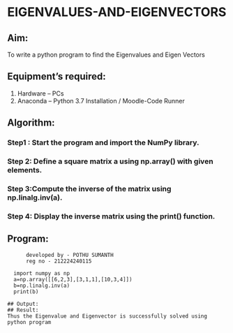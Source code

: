 # EIGENVALUES-AND-EIGENVECTORS
## Aim:
To write a python program to find the Eigenvalues and Eigen Vectors
## Equipment’s required:
1. 	Hardware – PCs
2. 	Anaconda – Python 3.7 Installation / Moodle-Code Runner
## Algorithm:
### Step1 : Start the program and import the NumPy library.
### Step 2: Define a square matrix a using np.array() with given elements.
### Step 3:Compute the inverse of the matrix using np.linalg.inv(a).
### Step 4: Display the inverse matrix using the print() function.

## Program:
```
      developed by - POTHU SUMANTH
      reg no - 212224240115
```
      import numpy as np
      a=np.array([[6,2,3],[3,1,1],[10,3,4]])
      b=np.linalg.inv(a)
      print(b)
```
## Output:
## Result:
Thus the Eigenvalue and Eigenvector is successfully solved using python program
